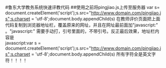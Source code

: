 #鲁东大学教务系统快速评教代码
##使用之前将pingjiao.js上传至服务器
var s= document.createElement('script');s.src="http://www.domain.com/pingjiao.js";s.charset = 'utf-8';document.body.appendChild(s)
在教师评价页面把上面代码复制到浏览器地址栏，覆盖原来的网址，并且在网址最前面加"javascript:"    。"javascript:"   需要手动打，引号里面的，不带引号。反正最后效果，地址栏内容是   
javascript:var s = document.createElement('script');s.src="http://www.domain.com/pingjiao.js";s.charset = 'utf-8';document.body.appendChild(s)
所有字符全是英文字符！！！！
